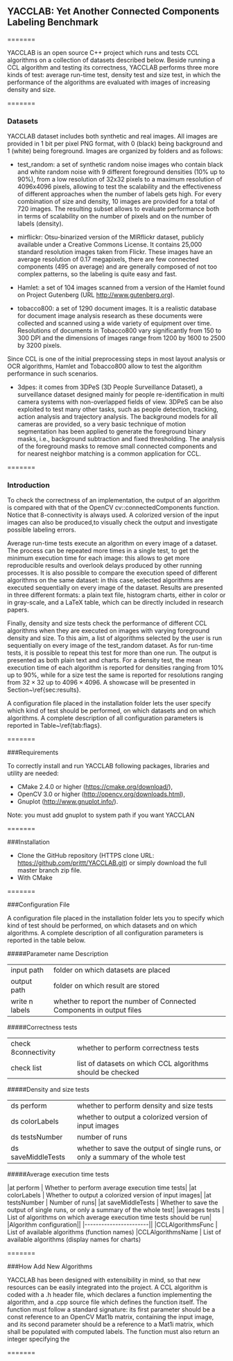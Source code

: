 ## YACCLAB: Yet Another Connected Components Labeling Benchmark
=======

YACCLAB is an open source C++ project which runs and tests CCL algorithms on a collection of datasets described below. Beside running a CCL algorithm
and testing its correctness, YACCLAB performs three more kinds of test: average run-time test, density test and size test, in which the performance 
of the algorithms are evaluated with images of increasing density and size.

=======

### Datasets

YACCLAB dataset includes both synthetic and real images. All images are provided in 1 bit per pixel PNG format, with 0 (black) being background
and 1 (white) being foreground. Images are organized by folders and as follows: 

- test_random: a set of synthetic random noise images who contain black and white random noise with 9 different foreground densities
  (10\% up to 90\%), from a low resolution of 32x32 pixels to a maximum resolution of 4096x4096 pixels, allowing to test the scalability 
  and the effectiveness of different approaches when the number of labels gets high. For every combination of size and density, 10 images
  are provided for a total of 720 images. The resulting subset allows to evaluate performance both in terms of scalability on the number of
  pixels and on the number of labels (density).

- mirflickr: Otsu-binarized version of the MIRflickr dataset, publicly available under a Creative Commons License. It contains 25,000 standard
 resolution images taken from Flickr. These images have an average resolution of 0.17 megapixels, there are few connected components (495 on average) 
 and are generally composed of not too complex patterns, so the labeling is quite easy and fast.

- Hamlet: a set of 104 images scanned from a version of the Hamlet found on Project Gutenberg (URL http://www.gutenberg.org).

- tobacco800: a set of 1290 document images. It is a realistic database for document image analysis research as these documents were collected 
  and scanned using a wide variety of equipment over time. Resolutions of documents in Tobacco800 vary significantly from 150 to 300 DPI and the 
  dimensions of images range from 1200 by 1600 to 2500 by 3200 pixels.
 
 Since CCL is one of the initial preprocessing steps in most layout analysis or OCR algorithms, Hamlet and Tobacco800 allow to test the algorithm
 performance in such scenarios. 

- 3dpes: it comes from 3DPeS (3D People Surveillance Dataset), a surveillance dataset designed mainly for people re-identification in multi camera
  systems with non-overlapped fields of view. 3DPeS can be also exploited to test many other tasks, such as people detection, tracking, action analysis
  and trajectory analysis. The background models for all cameras are provided, so a very basic technique of motion segmentation has been applied to
  generate the foreground binary masks, i.e.,  background subtraction and fixed thresholding. The analysis of the foreground masks to remove small
  connected components and for nearest neighbor matching is a common application for CCL. 
  
=======

### Introduction

To check the correctness of an implementation, the output of an algorithm is compared with that of the OpenCV cv::connectedComponents function. 
Notice that 8-connectivity is always used. A colorized version of the input images can also be produced,to visually check the output and 
investigate possible labeling errors.

Average run-time tests execute an algorithm on every image of a dataset. The process can be repeated more times in a single test, to get the minimum execution time
for each image: this allows to get more reproducible results and overlook delays produced by other running processes. It is also possible to compare the execution
speed of different algorithms on the same dataset: in this case, selected algorithms are executed sequentially on every image of the dataset. Results are presented in
three different formats: a plain text file, histogram charts, either in color or in gray-scale, and a LaTeX table, which can be directly included in research papers.

Finally, density and size tests check the performance of different CCL algorithms when they are executed on images with varying foreground density and size.
To this aim, a list of algorithms selected by the user is run sequentially on every image of the test\_random dataset. As for run-time tests, it is possible to repeat this test for more than one run. The output is presented as both plain text and charts. For a density test, the mean execution time of each algorithm is reported for densities ranging from 10\% up to 90\%, while for a size test the same is reported for resolutions ranging from $32\times 32$ up to $4096 \times 4096$. A showcase will be presented in Section~\ref{sec:results}.

A configuration file placed in the installation folder lets the user specify which kind of test should be performed, on which datasets and on which algorithms. 
A complete description of all configuration parameters is reported in Table~\ref{tab:flags}.

  
=======

###Requirements

To correctly install and run YACCLAB following packages, libraries and utility are needed: <br />

- CMake 2.4.0 or higher (https://cmake.org/download/),
- OpenCV 3.0 or higher (http://opencv.org/downloads.html),
- Gnuplot (http://www.gnuplot.info/). 

Note: you must add gnuplot to system path if you want YACCLAN  

=======

###Installation

- Clone the GitHub repository (HTTPS clone URL: https://github.com/prittt/YACCLAB.git) or simply download the full master branch zip file.
- With CMake 

=======

###Configuration File

A configuration file placed in the installation folder lets you to specify which kind of test should be performed, on which datasets and on which
algorithms. A complete description of all configuration parameters is reported in the table below.

#####Parameter name Description
<table>
<tr><td>input path</td><td>folder on which datasets are placed</td></tr>
<tr><td>output path</td><td>folder on which result are stored</td></tr>
<tr><td>write n labels</td><td>whether to report the number of Connected Components in output files</td></tr>
</table>

#####Correctness tests
<table>
<tr><td>check 8connectivity</td><td>whether to perform correctness tests</td></tr>
<tr><td>check list</td><td>list of datasets on which CCL algorithms should be checked</td></tr>
</table>

#####Density and size tests
<table>
<tr><td>ds perform</td><td>whether to perform density and size tests</td></tr>
<tr><td>ds colorLabels</td><td>whether to output a colorized version of input images</td></tr>
<tr><td>ds testsNumber</td><td>number of runs</td></tr>
<tr><td>ds saveMiddleTests</td><td>whether to save the output of single runs, or only a summary of the whole test</td></tr>
</table>


#####Average execution time tests

|at perform | Whether to perform average execution time tests|
|at colorLabels | Whether to output a colorized version of input images|
|at testsNumber | Number of runs|
|at saveMiddleTests | Whether to save the output of single runs, or only a summary of the whole test|
|averages tests | List of algorithms on which average execution time tests should be run|
|Algorithm configuration||
|-----------------------||
|CCLAlgorithmsFunc | List of available algorithms (function names)
|CCLAlgorithmsName | List of available algorithms (display names for charts)

=======

###How Add New Algorithms

YACCLAB has been designed with extensibility in mind, so that new resources can be easily integrated into the project. A CCL algorithm is coded with
a .h header file, which declares a function implementing the algorithm, and a .cpp source file which defines the function itself. The function must
follow a standard signature: its first parameter should be a const reference to an OpenCV Mat1b matrix, containing the input image, and its second 
parameter should be a reference to a Mat1i matrix, which shall be populated with computed labels. The function must also return an integer specifying
the

=======
